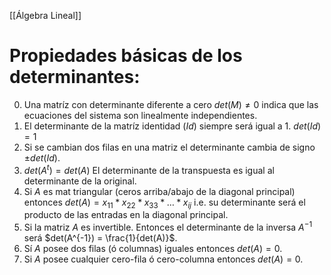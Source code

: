 [[Álgebra Lineal]] 
# Propiedades básicas de los determinantes:
0) Una matríz con determinante diferente a cero $det(M) \neq 0$ indica que las ecuaciones del sistema son linealmente independientes.
1) El determinante de la matríz identidad $(Id)$ siempre será igual a 1. $det(Id) = 1$
2) Si se cambian dos filas en una matriz el determinante cambia de signo $\pm det(Id)$. 
3) $det(A^{t}) = det (A)$ El determinante de la transpuesta es igual al determinante de la original.
4) Si $A$ es mat triangular (ceros arriba/abajo de la diagonal principal) entonces $det(A) = x_{11}*x_{22}*x_{33}*\dots * x_{ij}$ i.e. su determinante será el producto de las entradas en la diagonal principal.
5) Si la matriz $A$ es invertible. Entonces el determinante de la inversa $A^{-1}$ será $det(A^{-1}) = \frac{1}{det(A)}$.
6) Sí $A$ posee dos filas (ó columnas) iguales entonces $det(A)=0$.
7) Si $A$ posee cualquier cero-fila ó cero-columna entonces $det(A) = 0$.


